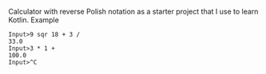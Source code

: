 Calculator with reverse Polish notation as a starter project that I use to learn Kotlin.
Example 
```
Input>9 sqr 18 + 3 /
33.0
Input>3 * 1 +
100.0
Input>^C 
```
